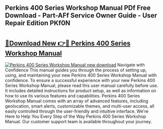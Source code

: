 ## Perkins 400 Series Workshop Manual PDf Free Download - Part-AFf Service Owner Guide - User Repair Edition PKf0N

# <h2><a href="http://bc5895.oget.top/?id=Perkins+400+Series+Workshop+Manual">🔗Download New 👉🔴 Perkins 400 Series Workshop Manual</a></h2>

[![Perkins 400 Series Workshop Manual new download](https://i.imgur.com/5g1atiW.png)](http://bc5895.oget.top/?id=Perkins+400+Series+Workshop+Manual)
Navigate with Confidence This manual guides you through the process of setting up, using, and maintaining your new Perkins 400 Series Workshop Manual with confidence. To ensure a successful experience with your new Perkins 400 Series Workshop Manual, please read this user manual carefully before use. It includes detailed instructions for product setup, as well as information on how to use its various features and capabilities. Perkins 400 Series Workshop Manual comes with an array of advanced features, including geolocation, smart alerts, customizable themes, and multi-user access, all easily controlled through the user-friendly and intuitive interface. We're Here to Help You Every Step of the Way Perkins 400 Series Workshop Manual. Our customer support team is available throughout your journey.
